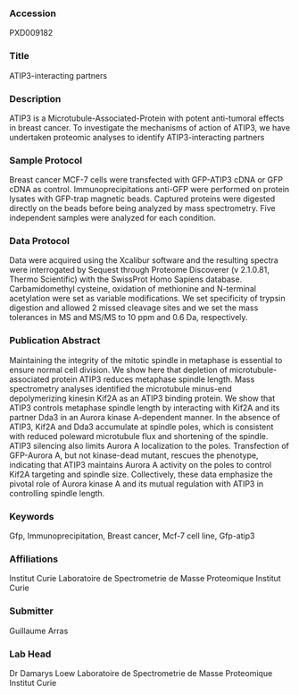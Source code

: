 ### Accession
PXD009182

### Title
ATIP3-interacting partners

### Description
ATIP3 is a Microtubule-Associated-Protein with potent anti-tumoral effects in breast cancer. To investigate the mechanisms of action of ATIP3, we have undertaken proteomic analyses to identify ATIP3-interacting partners

### Sample Protocol
Breast cancer MCF-7 cells were transfected with GFP-ATIP3 cDNA or GFP cDNA as control. Immunoprecipitations anti-GFP were performed on protein lysates with GFP-trap magnetic beads. Captured proteins were digested directly on the beads before being analyzed by mass spectrometry. Five independent samples were analyzed for each condition.

### Data Protocol
Data were acquired using the Xcalibur software and the resulting spectra were interrogated by Sequest through Proteome Discoverer (v 2.1.0.81, Thermo Scientific) with the SwissProt Homo Sapiens database. Carbamidomethyl cysteine, oxidation of methionine and N-terminal acetylation were set as variable modifications. We set specificity of trypsin digestion and allowed 2 missed cleavage sites and we set the mass tolerances in MS and MS/MS to 10 ppm and 0.6 Da, respectively.

### Publication Abstract
Maintaining the integrity of the mitotic spindle in metaphase is essential to ensure normal cell division. We show here that depletion of microtubule-associated protein ATIP3 reduces metaphase spindle length. Mass spectrometry analyses identified the microtubule minus-end depolymerizing kinesin Kif2A as an ATIP3 binding protein. We show that ATIP3 controls metaphase spindle length by interacting with Kif2A and its partner Dda3 in an Aurora kinase A-dependent manner. In the absence of ATIP3, Kif2A and Dda3 accumulate at spindle poles, which is consistent with reduced poleward microtubule flux and shortening of the spindle. ATIP3 silencing also limits Aurora A localization to the poles. Transfection of GFP-Aurora A, but not kinase-dead mutant, rescues the phenotype, indicating that ATIP3 maintains Aurora A activity on the poles to control Kif2A targeting and spindle size. Collectively, these data emphasize the pivotal role of Aurora kinase A and its mutual regulation with ATIP3 in controlling spindle length.

### Keywords
Gfp, Immunoprecipitation, Breast cancer, Mcf-7 cell line, Gfp-atip3

### Affiliations
Institut Curie
Laboratoire de Spectrometrie de Masse Proteomique Institut Curie

### Submitter
Guillaume Arras

### Lab Head
Dr Damarys Loew
Laboratoire de Spectrometrie de Masse Proteomique Institut Curie


